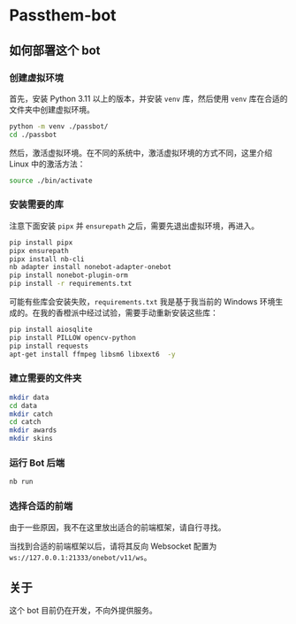 # Passthem-bot

## 如何部署这个 bot

### 创建虚拟环境

首先，安装 Python 3.11 以上的版本，并安装 `venv` 库，然后使用 `venv` 库在合适的文件夹中创建虚拟环境。

```bash
python -m venv ./passbot/
cd ./passbot
```

然后，激活虚拟环境。在不同的系统中，激活虚拟环境的方式不同，这里介绍 Linux 中的激活方法：

```bash
source ./bin/activate
```

### 安装需要的库

注意下面安装 `pipx` 并 `ensurepath` 之后，需要先退出虚拟环境，再进入。

```bash
pip install pipx
pipx ensurepath
pipx install nb-cli
nb adapter install nonebot-adapter-onebot
pip install nonebot-plugin-orm
pip install -r requirements.txt
```

可能有些库会安装失败，`requirements.txt` 我是基于我当前的 Windows 环境生成的。在我的香橙派中经过试验，需要手动重新安装这些库：

```bash
pip install aiosqlite
pip install PILLOW opencv-python
pip install requests
apt-get install ffmpeg libsm6 libxext6  -y
```

### 建立需要的文件夹

```bash
mkdir data
cd data
mkdir catch
cd catch
mkdir awards
mkdir skins
```

### 运行 Bot 后端

```bash
nb run
```

### 选择合适的前端

由于一些原因，我不在这里放出适合的前端框架，请自行寻找。

当找到合适的前端框架以后，请将其反向 Websocket 配置为 `ws://127.0.0.1:21333/onebot/v11/ws`。

## 关于

这个 bot 目前仍在开发，不向外提供服务。
